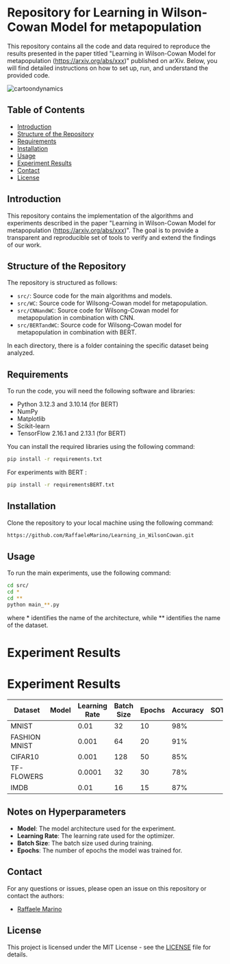 # Repository for Learning in Wilson-Cowan Model for metapopulation

This repository contains all the code and data required to reproduce the results presented in the paper titled "Learning in Wilson-Cowan Model for metapopulation (https://arxiv.org/abs/xxx)" published on arXiv. Below, you will find detailed instructions on how to set up, run, and understand the provided code.

![cartoondynamics](https://github.com/RaffaeleMarino/Learning_in_WilsonCowan/assets/44016352/7b9ae2ae-fff3-48a4-a72b-368588b14169)

## Table of Contents

- [Introduction](#introduction)
- [Structure of the Repository](#structure-of-the-repository)
- [Requirements](#requirements)
- [Installation](#installation)
- [Usage](#usage)
- [Experiment Results](#experiment-results)
- [Contact](#contact)
- [License](#license)


## Introduction

This repository contains the implementation of the algorithms and experiments described in the paper "Learning in Wilson-Cowan Model for metapopulation (https://arxiv.org/abs/xxx)". The goal is to provide  a transparent and reproducible set of tools to verify and extend the findings of our work.

## Structure of the Repository

The repository is structured as follows:

- `src/`: Source code for the main algorithms and models.
- `src/WC`: Source code for Wilsong-Cowan model for metapopulation.
- `src/CNNandWC`: Source code for Wilsong-Cowan model for metapopulation in combination with CNN.
- `src/BERTandWC`: Source code for Wilsong-Cowan model for metapopulation in combination with BERT.
  
In each directory, there is a folder containing the specific dataset being analyzed.
## Requirements

To run the code, you will need the following software and libraries:

- Python 3.12.3 and 3.10.14 (for BERT) 
- NumPy
- Matplotlib
- Scikit-learn
- TensorFlow 2.16.1 and 2.13.1 (for BERT)

You can install the required libraries using the following command:

```bash
pip install -r requirements.txt
```
For experiments with BERT :

```bash
pip install -r requirementsBERT.txt
```

## Installation

Clone the repository to your local machine using the following command:

```bash
https://github.com/RaffaeleMarino/Learning_in_WilsonCowan.git
```

## Usage

To run the main experiments, use the following command:

```bash
cd src/
cd *
cd **
python main_**.py
```
where * identifies the name of the architecture, while ** identifies the name of the dataset.

# Experiment Results

# Experiment Results

| Dataset        | Model           | Learning Rate | Batch Size | Epochs | Accuracy | SOTA     |
|----------------|-----------------|---------------|------------|--------|----------|----------|
| MNIST          |                 | 0.01          | 32         | 10     | 98%      |          |
| FASHION MNIST  |                 | 0.001         | 64         | 20     | 91%      |          |
| CIFAR10        |                 | 0.001         | 128        | 50     | 85%      |          |
| TF-FLOWERS     |                 | 0.0001        | 32         | 30     | 78%      |          |
| IMDB           |                 | 0.01          | 16         | 15     | 87%      |          |

## Notes on Hyperparameters
- **Model**: The model architecture used for the experiment.
- **Learning Rate**: The learning rate used for the optimizer.
- **Batch Size**: The batch size used during training.
- **Epochs**: The number of epochs the model was trained for.


## Contact

For any questions or issues, please open an issue on this repository or contact the authors:

- [Raffaele Marino](mailto:raffaele.marino@unifi.it)

## License

This project is licensed under the MIT License - see the [LICENSE](LICENSE) file for details.
